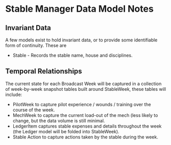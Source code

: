 # Stable Manager Data Model Notes

## Invariant Data
A few models exist to hold invariant data, or to provide some identifiable form of continuity. These are
* Stable - Records the stable name, house and disciplines. 

## Temporal Relationships
The current state for each Broadcast Week will be captured in a collection of week-by-week snapshot tables built around StableWeek, these tables will include:
* PilotWeek to capture pilot experience / wounds / training over the course of the week.
* MechWeek to capture the current load-out of the mech (less likely to change, but the data volume is still minimal.
* LedgerItem captures stable expenses and details throughout the week (the Ledger model will be folded into StableWeek).
* Stable Action to capture actions taken by the stable during the week.

